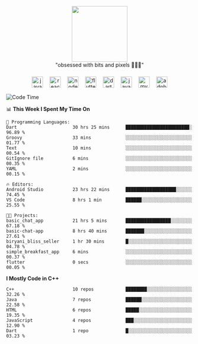 


  <div align="center">
    
   <img src = "https://i.postimg.cc/W1R4TF4j/d6kpuve-c97567cf-518b-4b86-a271-5c89d88d22f7.gif"  width=150px height=150px />
 </div>

<div align="center">
  "obsessed with bits and pixels 🧑‍💻🎨"
</div>

  ###
<div align="center">
  <img src="https://cdn.jsdelivr.net/gh/devicons/devicon/icons/javascript/javascript-original.svg" height="30" alt="javascript logo"  />
  <img width="10" />
  <img src="https://cdn.jsdelivr.net/gh/devicons/devicon/icons/react/react-original.svg" height="30" alt="react logo"  />
  <img width="10" />
  <img src="https://cdn.jsdelivr.net/gh/devicons/devicon/icons/nodejs/nodejs-original.svg" height="30" alt="nodejs logo"  />
  <img width="10" />
  <img src="https://cdn.jsdelivr.net/gh/devicons/devicon/icons/flutter/flutter-original.svg" height="30" alt="flutter logo"  />
  <img width="10" />
  <img src="https://cdn.jsdelivr.net/gh/devicons/devicon/icons/dart/dart-original.svg" height="30" alt="dart logo"  />
  <img width="10" />
  <img src="https://cdn.jsdelivr.net/gh/devicons/devicon/icons/java/java-original.svg" height="30" alt="java logo"  />
  <img width="10" />
  <img src="https://skillicons.dev/icons?i=mysql" height="30" alt="mysql logo"  />
  <img width="10" />
  <img src="https://skillicons.dev/icons?i=pr" height="30" alt="adobepremierepro logo"  />
</div>




<!--START_SECTION:waka-->
![Code Time](http://img.shields.io/badge/Code%20Time-131%20hrs%2055%20mins-blue)

📊 **This Week I Spent My Time On** 

```text
💬 Programming Languages: 
Dart                     30 hrs 25 mins      ████████████████████████░   96.89 % 
Groovy                   33 mins             ░░░░░░░░░░░░░░░░░░░░░░░░░   01.77 % 
Text                     10 mins             ░░░░░░░░░░░░░░░░░░░░░░░░░   00.54 % 
GitIgnore file           6 mins              ░░░░░░░░░░░░░░░░░░░░░░░░░   00.35 % 
YAML                     2 mins              ░░░░░░░░░░░░░░░░░░░░░░░░░   00.15 % 

🔥 Editors: 
Android Studio           23 hrs 22 mins      ███████████████████░░░░░░   74.45 % 
VS Code                  8 hrs 1 min         ██████░░░░░░░░░░░░░░░░░░░   25.55 % 

🐱‍💻 Projects: 
basic_chat_app           21 hrs 5 mins       █████████████████░░░░░░░░   67.18 % 
basic-chat-app           8 hrs 40 mins       ███████░░░░░░░░░░░░░░░░░░   27.61 % 
biryani_bliss_seller     1 hr 30 mins        █░░░░░░░░░░░░░░░░░░░░░░░░   04.78 % 
simple_breakfast_app     6 mins              ░░░░░░░░░░░░░░░░░░░░░░░░░   00.37 % 
flutter                  0 secs              ░░░░░░░░░░░░░░░░░░░░░░░░░   00.05 % 
```

**I Mostly Code in C++** 

```text
C++                      10 repos            ████████░░░░░░░░░░░░░░░░░   32.26 % 
Java                     7 repos             ██████░░░░░░░░░░░░░░░░░░░   22.58 % 
HTML                     6 repos             █████░░░░░░░░░░░░░░░░░░░░   19.35 % 
JavaScript               4 repos             ███░░░░░░░░░░░░░░░░░░░░░░   12.90 % 
Dart                     1 repo              █░░░░░░░░░░░░░░░░░░░░░░░░   03.23 % 
```




<!--END_SECTION:waka-->
